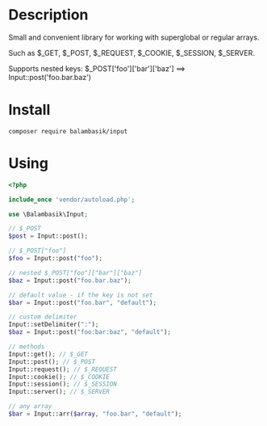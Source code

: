 # Description
  Small and convenient library for working with superglobal or regular arrays.
  
  Such as $_GET, $_POST, $_REQUEST, $_COOKIE, $_SESSION, $_SERVER.
  
  Supports nested keys: $_POST['foo']['bar']['baz'] ==> Input::post('foo.bar.baz')

# Install

```text
composer require balambasik/input
```

# Using

```php
<?php

include_once 'vendor/autoload.php';

use \Balambasik\Input;

// $_POST
$post = Input::post();

// $_POST["foo"]
$foo = Input::post("foo");

// nested $_POST["foo"]["bar"]["baz"]
$baz = Input::post("foo.bar.baz");

// default value - if the key is not set
$bar = Input::post("foo.bar", "default");

// custom delimiter
Input::setDelimiter(":");
$baz = Input::post("foo:bar:baz", "default");

// methods
Input::get(); // $_GET
Input::post(); // $_POST
Input::request(); // $_REQUEST
Input::cookie(); // $_COOKIE
Input::session(); // $_SESSION
Input::server(); // $_SERVER

// any array
$bar = Input::arr($array, "foo.bar", "default");

```

